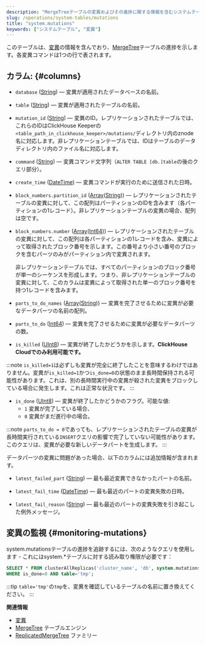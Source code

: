 ```yaml
---
description: "MergeTreeテーブルの変異およびその進捗に関する情報を含むシステムテーブル。各変異コマンドは1つの行で表されます。"
slug: /operations/system-tables/mutations
title: "system.mutations"
keywords: ["システムテーブル", "変異"]
---
```


このテーブルは、[変異](/sql-reference/statements/alter/index.md#mutations)の情報を含んでおり、[MergeTree](/engines/table-engines/mergetree-family/mergetree.md)テーブルの進捗を示します。各変異コマンドは1つの行で表されます。

## カラム: {#columns}

- `database` ([String](/sql-reference/data-types/string.md)) — 変異が適用されたデータベースの名前。

- `table` ([String](/sql-reference/data-types/string.md)) — 変異が適用されたテーブルの名前。

- `mutation_id` ([String](/sql-reference/data-types/string.md)) — 変異のID。レプリケーションされたテーブルでは、これらのIDはClickHouse Keeperの`<table_path_in_clickhouse_keeper>/mutations/`ディレクトリ内のznode名に対応します。非レプリケーションテーブルでは、IDはテーブルのデータディレクトリ内のファイル名に対応します。

- `command` ([String](/sql-reference/data-types/string.md)) — 変異コマンド文字列（`ALTER TABLE [db.]table`の後のクエリ部分）。

- `create_time` ([DateTime](/sql-reference/data-types/datetime.md)) — 変異コマンドが実行のために送信された日時。

- `block_numbers.partition_id` ([Array](/sql-reference/data-types/array.md)([String](/sql-reference/data-types/string.md))) — レプリケーションされたテーブルの変異に対して、この配列はパーティションのIDを含みます（各パーティションの1レコード）。非レプリケーションテーブルの変異の場合、配列は空です。

- `block_numbers.number` ([Array](/sql-reference/data-types/array.md)([Int64](/sql-reference/data-types/int-uint.md))) — レプリケーションされたテーブルの変異に対して、この配列は各パーティションの1レコードを含み、変異によって取得されたブロック番号を示します。この番号より小さい番号のブロックを含むパーツのみがパーティション内で変異されます。

    非レプリケーションテーブルでは、すべてのパーティションのブロック番号が単一のシーケンスを形成します。つまり、非レプリケーションテーブルの変異に対して、このカラムは変異によって取得された単一のブロック番号を持つ1レコードを含みます。

- `parts_to_do_names` ([Array](/sql-reference/data-types/array.md)([String](/sql-reference/data-types/string.md))) — 変異を完了させるために変異が必要なデータパーツの名前の配列。

- `parts_to_do` ([Int64](/sql-reference/data-types/int-uint.md)) — 変異を完了させるために変異が必要なデータパーツの数。

- `is_killed` ([UInt8](/sql-reference/data-types/int-uint.md)) — 変異が終了したかどうかを示します。**ClickHouse Cloudでのみ利用可能です。**

:::note 
`is_killed=1`は必ずしも変異が完全に終了したことを意味するわけではありません。変異が`is_killed=1`かつ`is_done=0`の状態のまま長時間保持される可能性があります。これは、別の長時間実行中の変異が殺された変異をブロックしている場合に発生します。これは正常な状況です。
:::

- `is_done` ([UInt8](/sql-reference/data-types/int-uint.md)) — 変異が終了したかどうかのフラグ。可能な値:
    - `1` 変異が完了している場合、
    - `0` 変異がまだ進行中の場合。

:::note
`parts_to_do = 0`であっても、レプリケーションされたテーブルの変異が長時間実行されている`INSERT`クエリの影響で完了していない可能性があります。このクエリは、変異が必要な新しいデータパートを生成します。
:::

データパーツの変異に問題があった場合、以下のカラムには追加情報が含まれます。

- `latest_failed_part` ([String](/sql-reference/data-types/string.md)) — 最も最近変異できなかったパートの名前。

- `latest_fail_time` ([DateTime](/sql-reference/data-types/datetime.md)) — 最も最近のパートの変異失敗の日時。

- `latest_fail_reason` ([String](/sql-reference/data-types/string.md)) — 最も最近のパートの変異失敗を引き起こした例外メッセージ。

## 変異の監視 {#monitoring-mutations}

system.mutationsテーブルの進捗を追跡するには、次のようなクエリを使用します - これにはsystem.*テーブルに対する読み取り権限が必要です：

``` sql
SELECT * FROM clusterAllReplicas('cluster_name', 'db', system.mutations)
WHERE is_done=0 AND table='tmp';
```

:::tip
`table='tmp'`の`tmp`を、変異を確認しているテーブルの名前に置き換えてください。
:::

**関連情報**

- [変異](/sql-reference/statements/alter/index.md#mutations)
- [MergeTree](/engines/table-engines/mergetree-family/mergetree.md) テーブルエンジン
- [ReplicatedMergeTree](/engines/table-engines/mergetree-family/replication.md) ファミリー
